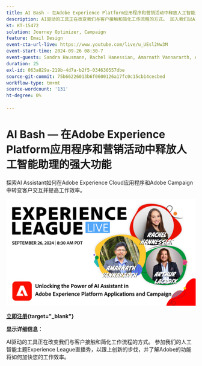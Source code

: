 ```yaml
---
title: AI Bash — 在Adobe Experience Platform应用程序和营销活动中释放人工智能助理的强大功能
description: AI驱动的工具正在改变我们与客户接触和简化工作流程的方式。 加入我们以AI为主题的Experience League直播网络研讨会，以跟上创新的步伐，并了解Adobe的功能将如何加快您的工作效率。 
kt: KT-15472
solution: Journey Optimizer, Campaign
feature: Email Design
event-cta-url-live: https://www.youtube.com/live/u_UEsl2Nw3M
event-start-time: 2024-09-26 08:30-7
event-guests: Sandra Hausmann, Rachel Hanessian, Amarnath Vannararth, Arthur Lacroix
duration: 25
exl-id: 063a829a-219b-4d7a-b2f5-034630557dbe
source-git-commit: 75b66226013b6f0600126a17fc0c15cb14cecbed
workflow-type: tm+mt
source-wordcount: '131'
ht-degree: 0%

---
```


# AI Bash — 在Adobe Experience Platform应用程序和营销活动中释放人工智能助理的强大功能

探索AI Assistant如何在Adobe Experience Cloud应用程序和Adobe Campaign中转变客户交互并提高工作效率。 

[![ExL LIVE 2024年9月26日](/help/experience-league-live/episodes/assets/WebBanner-09-26-2024.png)](https://www.youtube.com/watch?v=J48CNmcV7wc)

**[立即注册](https://engage.adobe.com/ExpLeagueLive-240926.html){target="_blank"}**

**显示详细信息**：

AI驱动的工具正在改变我们与客户接触和简化工作流程的方式。 参加我们的人工智能主题Experience League直播秀，以跟上创新的步伐，并了解Adobe的功能将如何加快您的工作效率。
